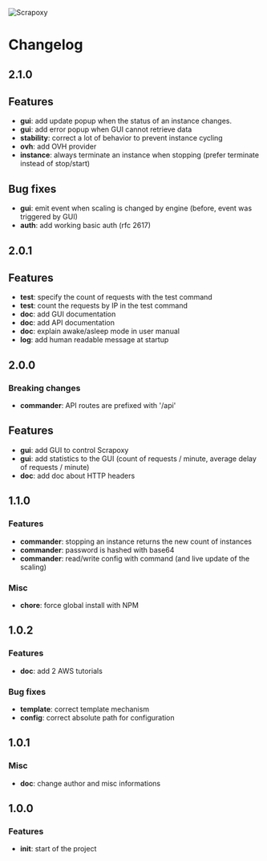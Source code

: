 ![Scrapoxy](https://raw.githubusercontent.com/fabienvauchelles/scrapoxy/master/docs/logo.png)


# Changelog

## 2.1.0

## Features

- **gui**: add update popup when the status of an instance changes.
- **gui**: add error popup when GUI cannot retrieve data
- **stability**: correct a lot of behavior to prevent instance cycling
- **ovh**: add OVH provider
- **instance**: always terminate an instance when stopping (prefer terminate instead of stop/start)

## Bug fixes

- **gui**: emit event when scaling is changed by engine (before, event was triggered by GUI)  
- **auth**: add working basic auth (rfc 2617)


## 2.0.1

## Features

- **test**: specify the count of requests with the test command 
- **test**: count the requests by IP in the test command
- **doc**: add GUI documentation
- **doc**: add API documentation
- **doc**: explain awake/asleep mode in user manual
- **log**: add human readable message at startup


## 2.0.0

### Breaking changes

- **commander**: API routes are prefixed with '/api'

## Features

- **gui**: add GUI to control Scrapoxy
- **gui**: add statistics to the GUI (count of requests / minute, average delay of requests / minute)
- **doc**: add doc about HTTP headers


## 1.1.0

### Features

- **commander**: stopping an instance returns the new count of instances
- **commander**: password is hashed with base64
- **commander**: read/write config with command (and live update of the scaling)


### Misc

- **chore**: force global install with NPM


## 1.0.2

### Features

- **doc**: add 2 AWS tutorials


### Bug fixes

- **template**: correct template mechanism
- **config**: correct absolute path for configuration


## 1.0.1

### Misc

- **doc**: change author and misc informations


## 1.0.0

### Features

- **init**: start of the project